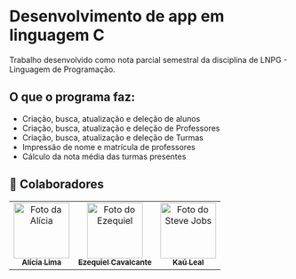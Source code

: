 # Desenvolvimento de app em linguagem C

Trabalho desenvolvido como nota parcial semestral da disciplina de LNPG - Linguagem de Programação.

## O que o programa faz:

- Criação, busca, atualização e deleção de alunos
- Criação, busca, atualização e deleção de Professores
- Criação, busca, atualização e deleção de Turmas
- Impressão de nome e matrícula de professores
- Cálculo da nota média das turmas presentes

## 🤝 Colaboradores

<table>
  <tr>
    <td align="center">
      <a href="#">
        <img src="https://ih1.redbubble.net/image.2774385448.6034/st,small,507x507-pad,600x600,f8f8f8.jpg" width="100px;" alt="Foto da Alícia"/><br>
        <sub>
          <b>Alícia Lima</b>
        </sub>
      </a>
    </td>
    <td align="center">
      <a href="#">
        <img src="https://e7.pngegg.com/pngimages/946/947/png-clipart-anime-meme-manga-leafa-lolicon-anime-manga-chibi.png" width="100px;" alt="Foto do Ezequiel"/><br>
        <sub>
          <b>Ezequiel Cavalcante</b>
        </sub>
      </a>
    </td>
    <td align="center">
      <a href="#">
        <img src="https://miro.medium.com/max/360/0*1SkS3mSorArvY9kS.jpg" width="100px;" alt="Foto do Steve Jobs"/><br>
        <sub>
          <b>Kaú Leal</b>
        </sub>
      </a>
    </td>
  </tr>
</table>

